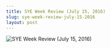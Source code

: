```yaml
---
title: SYE Week Review (July 15, 2016)
slug: sye-week-review-july-15-2016
layout: post
---
```


![SYE Week Review (July 15, 2016)](/file_archive/SYEWeekReview15July2016 "SYE Week Review (July 15, 2016)")
